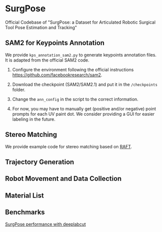# SurgPose
Official Codebase of "SurgPose:  a Dataset for Articulated Robotic Surgical Tool Pose Estimation and Tracking" 

## SAM2 for Keypoints Annotation
We provide `kps_annotation_sam2.py` to generate keypoints annotation files. It is adapted from the official SAM2 code.

1. Configure the environment following the official instructions https://github.com/facebookresearch/sam2.

2. Download the checkpoint (SAM2/SAM2.1) and put it in the `/checkpoints` folder.

3. Change the `ann_config` in the script to the correct information. 

4. For now, you may have to manually get (positive and/or negative) point prompts for each UV paint dot. We consider providing a GUI for easier labeling in the future.

## Stereo Matching
We provide example code for stereo matching based on [RAFT](https://github.com/princeton-vl/RAFT). 

## Trajectory Generation

## Robot Movement and Data Collection

## Material List

## Benchmarks

[SurgPose performance with deeplabcut](https://github.com/rwjmoore/surgPose_deeplabcut)
